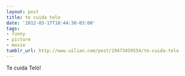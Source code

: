 ```yaml
---
layout: post
title: te cuida telo
date: '2012-03-17T18:44:30-03:00'
tags:
- funny
- picture
- movie
tumblr_url: http://www.uilian.com/post/19473459554/te-cuida-telo
---
```

Te cuida Teló!
